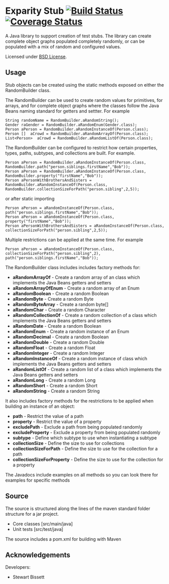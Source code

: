 Exparity Stub  [![Build Status](https://travis-ci.org/eXparity/test-object-builder.svg?branch=master)](https://travis-ci.org/eXparity/test-object-builder) [![Coverage Status](https://coveralls.io/repos/eXparity/test-object-builder/badge.png?branch=master)](https://coveralls.io/r/eXparity/test-object-builder?branch=master)
=============
A Java library to support creation of test stubs. The library can create complete object graphs populated completely randomly, or can be populated with a mix of random and configured values.

Licensed under [BSD License][].

Usage
-------------

Stub objects can be created using the static methods exposed on either the RandomBuilder class.

The RandomBuilder can be used to create random values for primitives, for arrays, and for complete object graphs where the classes follow the Java Beans naming standard for getters and settter. For example

	String randomName = RandomBuilder.aRandomString();
	Gender raGender = RandomBuilder.aRandomEnum(Gender.class);
	Person aPerson = RandomBuilder.aRandomInstanceOf(Person.class);
	Person []  aCrowd = RandomBuilder.aRandomArrayOf(Person.class);
	List<Person>  aCrowd = RandomBuilder.aRandomListOf(Person.class);

The RandomBuilder can be configured to restrict how certain properties, types, paths, subtypes, and collections are built. For example.

	Person aPerson = RandomBuilder.aRandomInstanceOf(Person.class,
	RandomBuilder.path("person.siblings.firstName","Bob"));
	Person aPerson = RandomBuilder.aRandomInstanceOf(Person.class, RandomBuilder.property("firstName","Bob"));
	Person aPersonWithBrothersAndSisters = RandomBuilder.aRandomInstanceOf(Person.class,
	RandomBuilder.collectionSizeForPath("person.sibling",2,5));
	  
or after static importing

	Person aPerson = aRandomInstanceOf(Person.class, path("person.siblings.firstName","Bob"));
	Person aPerson = aRandomInstanceOf(Person.class, property("firstName","Bob"));
	Person aPersonWithBrothersAndSisters = aRandomInstanceOf(Person.class, collectionSizeForPath("person.sibling",2,5));

Multiple restrictions can be applied at the same time. For example

	Person aPerson = aRandomInstanceOf(Person.class, collectionSizeForPath("person.sibling",2), path("person.siblings.firstName","Bob"));

The RandomBuilder class includes includes factory methods for:

* __aRandomArrayOf__ - Create a random array of an class which implements the Java Beans getters and setters
* __aRandomArrayOfEnum__ - Create a random array of an Enum
* __aRandomBoolean__ - Create a random Boolean
* __aRandomByte__ - Create a random Byte
* __aRandomByteArray__ - Create a random byte[]
* __aRandomChar__ - Create a random Character
* __aRandomCollectionOf__ - Create a random collection of a class which implements the Java Beans getters and setters
* __aRandomDate__ - Create a random Boolean
* __aRandomEnum__ - Create a random instance of an Enum
* __aRandomDecimal__ - Create a random Boolean
* __aRandomDouble__ - Create a random Double
* __aRandomFloat__ - Create a random Float
* __aRandomInteger__ - Create a random Integer
* __aRandomInstanceOf__ - Create a random instance of class which implements the Java Beans getters and setters
* __aRandomListOf__ - Create a random list of a class which implements the Java Beans getters and setters
* __aRandomLong__ - Create a random Long
* __aRandomShort__ - Create a random Short
* __aRandomString__ - Create a random String

It also includes factory methods for the restrictions to be applied when building an instance of an object:

* __path__ - Restrict the value of a path
* __property__ - Restrict the value of a property
* __excludePath__ - Exclude a path from being populated randomly
* __excludeProperty__ - Exclude a property from being populated randomly
* __subtype__ - Define which subtype to use when instantiating a subtype
* __collectionSize__ - Define the size to use for collections
* __collectionSizeForPath__ - Define the size to use for the collection for a path
* __collectionSizeForProperty__ - Define the size to use for the collection for a property

The Javadocs include examples on all methods so you can look there for examples for specific methods

Source
------
The source is structured along the lines of the maven standard folder structure for a jar project.

  * Core classes [src/main/java]
  * Unit tests [src/test/java]

The source includes a pom.xml for building with Maven 

Acknowledgements
----------------
Developers:
  * Stewart Bissett

[BSD License]: http://opensource.org/licenses/BSD-3-Clause
